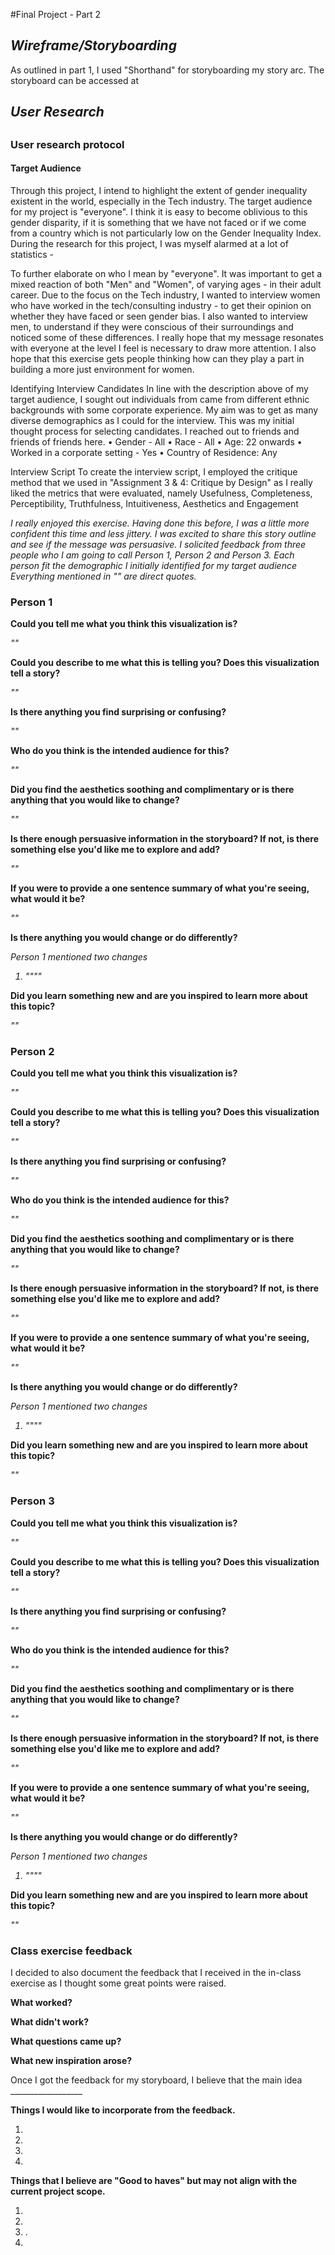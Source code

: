 #Final Project - Part 2

<h2><i>Wireframe/Storyboarding</i></h2>

As outlined in part 1, I used "Shorthand" for storyboarding my story arc. The storyboard can be accessed at 

<h2><i>User Research</i><h2>

<h3>User research protocol</h3>
  
<h4>Target Audience</h4>
Through this project, I intend to highlight the extent of gender inequality existent in the world,  especially in the Tech industry. The target audience for my project is     "everyone". I think it is easy to become oblivious to this gender disparity, if it is something that we have not faced or if we come from a country which is not particularly low on the Gender Inequality Index. During the research for this project, I was myself alarmed at a lot of statistics - 
    
To further elaborate on who I mean by "everyone". It was important to get a mixed reaction of both "Men" and "Women", of varying ages - in their adult career. 
Due to the focus on the Tech industry, I wanted to interview women who have worked in the tech/consulting industry - to get their opinion on whether they have faced or seen gender bias. I also wanted to interview men, to understand if they were conscious of their surroundings and noticed some of these differences. I really hope that my message resonates with everyone at the level I feel is necessary to draw more attention. I also hope that this exercise gets people thinking how can they play a part in building a more just environment for women. 
  
  
Identifying Interview Candidates
In line with the description above of my target audience, I sought out individuals from came from different ethnic backgrounds with some corporate experience. My aim was to get as many diverse demographics as I could for the interview. This was my initial thought process for selecting candidates. I reached out to friends and friends of friends here.
	• Gender - All
	• Race - All
	• Age: 22 onwards
	• Worked in a corporate setting - Yes
	• Country of Residence: Any

Interview Script
To create the interview script, I employed the critique method that we used in "Assignment 3 & 4: Critique by Design" as I really liked the metrics that were evaluated, namely Usefulness, Completeness, Perceptibility, Truthfulness, Intuitiveness, Aesthetics and Engagement

<p><i> I really enjoyed this exercise. Having done this before, I was a little more confident this time and less jittery. I was excited to share this story outline and see if the message was persuasive. I solicited feedback from three people who I am going to call Person 1, Person 2 and Person 3. Each person fit the demographic I initially identified for my target audience Everything mentioned in "" are direct quotes. </i></p>
 
<h3><b> Person 1</b></h3>
<p><b> Could you tell me what you think this visualization is?</b></p>
<p><i>""</i></p>

<p><b> Could you describe to me what this is telling you? Does this visualization tell a story?</b></p>
<p><i>""</i></p>

<p><b> Is there anything you find surprising or confusing?</b></p>
<p><i>""</i></p>

<p><b>Who do you think is the intended audience for this?</b></p>
<p><i>""</i></p>

<p><b>Did you find the aesthetics soothing and complimentary or is there anything that you would like to change?</b></p>
<p><i>""</i></p>

<p><b>Is there enough persuasive information in the storyboard? If not, is there something else you'd like me to explore and add?</b></p>
<p><i>""</i></p>

<p><b>If you were to provide a one sentence summary of what you're seeing, what would it be?</b></p>
<p><i>""</i></p>

<p><b>Is there anything you would change or do differently?</b></p>
<p><i>Person 1 mentioned two changes
  <ol type="1">
  <li>""</l
  <li>""</li>
</ol></i></p>

<p><b>Did you learn something new and are you inspired to learn more about this topic?</b></p>
<p><i>""</i></p>

<h3><b> Person 2</b></h3>
<p><b> Could you tell me what you think this visualization is?</b></p>
<p><i>""</i></p>

<p><b> Could you describe to me what this is telling you? Does this visualization tell a story?</b></p>
<p><i>""</i></p>

<p><b> Is there anything you find surprising or confusing?</b></p>
<p><i>""</i></p>

<p><b>Who do you think is the intended audience for this?</b></p>
<p><i>""</i></p>

<p><b>Did you find the aesthetics soothing and complimentary or is there anything that you would like to change?</b></p>
<p><i>""</i></p>

<p><b>Is there enough persuasive information in the storyboard? If not, is there something else you'd like me to explore and add?</b></p>
<p><i>""</i></p>

<p><b>If you were to provide a one sentence summary of what you're seeing, what would it be?</b></p>
<p><i>""</i></p>

<p><b>Is there anything you would change or do differently?</b></p>
<p><i>Person 1 mentioned two changes
  <ol type="1">
  <li>""</l
  <li>""</li>
</ol></i></p>

<p><b>Did you learn something new and are you inspired to learn more about this topic?</b></p>
<p><i>""</i></p>


<h3><b> Person 3</b></h3>
<p><b> Could you tell me what you think this visualization is?</b></p>
<p><i>""</i></p>

<p><b> Could you describe to me what this is telling you? Does this visualization tell a story?</b></p>
<p><i>""</i></p>

<p><b> Is there anything you find surprising or confusing?</b></p>
<p><i>""</i></p>

<p><b>Who do you think is the intended audience for this?</b></p>
<p><i>""</i></p>

<p><b>Did you find the aesthetics soothing and complimentary or is there anything that you would like to change?</b></p>
<p><i>""</i></p>

<p><b>Is there enough persuasive information in the storyboard? If not, is there something else you'd like me to explore and add?</b></p>
<p><i>""</i></p>

<p><b>If you were to provide a one sentence summary of what you're seeing, what would it be?</b></p>
<p><i>""</i></p>

<p><b>Is there anything you would change or do differently?</b></p>
<p><i>Person 1 mentioned two changes
  <ol type="1">
  <li>""</l
  <li>""</li>
</ol></i></p>

<p><b>Did you learn something new and are you inspired to learn more about this topic?</b></p>
<p><i>""</i></p>

<h3><b> Class exercise feedback</b></h3>
<p>I decided to also document the feedback that I received in the in-class exercise as I thought some great points were raised. </p>

<b>What worked?</b>
<p><i>
</i></p>

<b>What didn't work?</b>
<p><i>
</i></p>

<b>What questions came up?</b>
<p><i></i></p>

<b>What new inspiration arose?</b>
<p><i></i></p>

<p> Once I got the feedback for my storyboard, I believe that the main idea __________________ </p>

<p><b>Things I would like to incorporate from the feedback. </b>
   <ol type="1">
     <li></li>
     <li> </li>
     <li></li>
     <li></li> 
    </ol>
</p>

<p><b>Things that I believe are "Good to haves" but may not align with the current project scope. </b>
   <ol type="1">
     <li> </li>
     <li> </li>
     <li>.</li>
     <li></li> 
    </ol>
</p>
